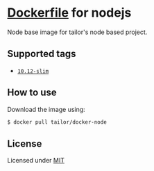 # [Dockerfile](https://hub.docker.com/r/tailor/docker-node/) for nodejs

Node base image for tailor's node based project.

## Supported tags

- [`10.12-slim`](https://github.com/TailorBrands/docker-node/10/jessie-slim/Dockerfile)

## How to use

Download the image using:

```bash
$ docker pull tailor/docker-node
```

## License

Licensed under [MIT](http://opensource.org/licenses/mit-license.html)